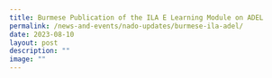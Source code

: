 ```yaml
---
title: Burmese Publication of the ILA E Learning Module on ADEL
permalink: /news-and-events/nado-updates/burmese-ila-adel/
date: 2023-08-10
layout: post
description: ""
image: ""
---
```

